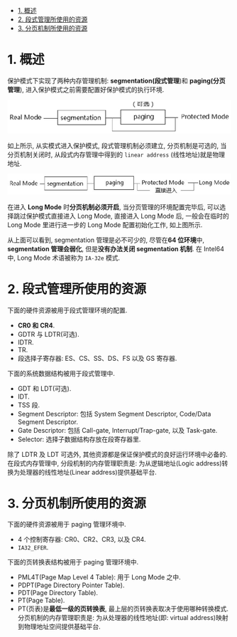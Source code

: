 
<!-- @import "[TOC]" {cmd="toc" depthFrom=1 depthTo=6 orderedList=false} -->

<!-- code_chunk_output -->

- [1. 概述](#1-概述)
- [2. 段式管理所使用的资源](#2-段式管理所使用的资源)
- [3. 分页机制所使用的资源](#3-分页机制所使用的资源)

<!-- /code_chunk_output -->

# 1. 概述

保护模式下实现了两种内存管理机制: **segmentation(段式管理**)和 **paging(分页管理**), 进入保护模式之前需要配置好保护模式的执行环境.

![config](./images/1.png)

如上所示, 从实模式进入保护模式, 段式管理机制必须建立, 分页机制是可选的, 当分页机制关闭时, 从段式内存管理中得到的 `linear address` (线性地址)就是物理地址.

![config](./images/2.png)

在进入 **Long Mode** 时**分页机制必须开启**, 当分页管理的环境配置完毕后, 可以选择跳过保护模式直接进入 Long Mode, 直接进入 Long Mode 后, 一般会在临时的 Long Mode 里进行进一步的 Long Mode 配置初始化工作, 如上图所示.

从上面可以看到, segmentation 管理是必不可少的, 尽管在**64 位环境**中, **segmentation 管理会弱化**, 但是**没有办法关闭 segmentation 机制**. 在 Intel64 中, Long Mode 术语被称为 `IA-32e` 模式.

# 2. 段式管理所使用的资源

下面的硬件资源被用于段式管理环境的配置.

- **CR0 和 CR4**.
- GDTR 与 LDTR(可选).
- IDTR.
- TR.
- 段选择子寄存器: ES、CS、SS、DS、FS 以及 GS 寄存器.

下面的系统数据结构被用于段式管理中.

- GDT 和 LDT(可选).
- IDT.
- TSS 段.
- Segment Descriptor: 包括 System Segment Descriptor, Code/Data Segment Descriptor.
- Gate Descriptor: 包括 Call-gate, Interrupt/Trap-gate, 以及 Task-gate.
- Selector: 选择子数据结构存放在段寄存器里.

除了 LDTR 及 LDT 可选外, 其他资源都是保证保护模式的良好运行环境中必备的. 在段式内存管理中, 分段机制的内存管理职责是: 为从逻辑地址(Logic address)转换为处理器的线性地址(Linear address)提供基础平台.

# 3. 分页机制所使用的资源

下面的硬件资源被用于 paging 管理环境中.

- 4 个控制寄存器: CR0、CR2、CR3, 以及 CR4.
- `IA32_EFER`.

下面的页转换表结构被用于 paging 管理环境中.

- PML4T(Page Map Level 4 Table): 用于 Long Mode 之中.
- PDPT(Page Directory Pointer Table).
- PDT(Page Directory Table).
- PT(Page Table).
- PT(页表)是**最低一级的页转换表**, 最上层的页转换表取决于使用哪种转换模式. 分页机制的内存管理职责是: 为从处理器的线性地址(即: virtual address)映射到物理地址空间提供基础平台.